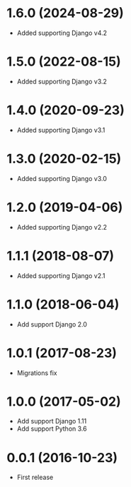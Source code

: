 1.6.0 (2024-08-29)
==================
  * Added supporting Django v4.2


1.5.0 (2022-08-15)
==================
  * Added supporting Django v3.2


1.4.0 (2020-09-23)
==================
  * Added supporting Django v3.1


1.3.0 (2020-02-15)
==================
  * Added supporting Django v3.0


1.2.0 (2019-04-06)
==================
  * Added supporting Django v2.2


1.1.1 (2018-08-07)
==================
  * Added supporting Django v2.1


1.1.0 (2018-06-04)
==================
  * Add support Django 2.0


1.0.1 (2017-08-23)
==================
  * Migrations fix


1.0.0 (2017-05-02)
==================
  * Add support Django 1.11
  * Add support Python 3.6


0.0.1 (2016-10-23)
==================
  * First release
